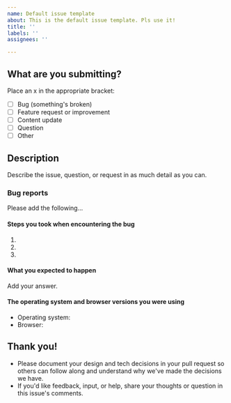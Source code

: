 ```yaml
---
name: Default issue template
about: This is the default issue template. Pls use it!
title: ''
labels: ''
assignees: ''

---
```

## What are you submitting?
Place an x in the appropriate bracket:

- [ ] Bug (something's broken)
- [ ] Feature request or improvement
- [ ] Content update
- [ ] Question
- [ ] Other

## Description
Describe the issue, question, or request in as much detail as you can.


### Bug reports
Please add the following...

#### Steps you took when encountering the bug
1. 
2.
3.


#### What you expected to happen
Add your answer.

#### The operating system and browser versions you were using
- Operating system:
- Browser:


## Thank you!
- Please document your design and tech decisions in your pull request so others can follow along and understand why we've made the decisions we have.
- If you'd like feedback, input, or help, share your thoughts or question in this issue's comments.

